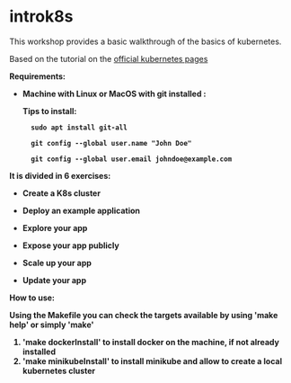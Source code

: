 # introk8s
This workshop provides a basic walkthrough of the basics of kubernetes. 

Based on the tutorial on the [official kubernetes pages](https://kubernetes.io/docs/tutorials/kubernetes-basics/) 

<b> Requirements: 

* Machine with Linux or MacOS with git installed :

    Tips to install:

        sudo apt install git-all

        git config --global user.name "John Doe"

        git config --global user.email johndoe@example.com


It is divided in 6 exercises:

* Create a K8s cluster

* Deploy an example application

* Explore your app

* Expose your app publicly

* Scale up your app

* Update your app

How to use:

Using the Makefile you can check the targets available by using 'make help' or simply 'make'

1. 'make dockerInstall' to install docker on the machine, if not already installed
2. 'make minikubeInstall' to install minikube and allow to create a local kubernetes cluster


